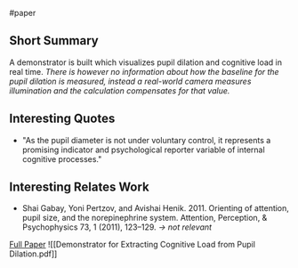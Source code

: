 #paper 

## Short Summary ##
A demonstrator is built which visualizes pupil dilation and cognitive load in real time. *There is however no information about how the baseline for the pupil dilation is measured, instead a real-world camera measures illumination and the calculation compensates for that value.*

## Interesting Quotes ##
- "As the pupil diameter is not under voluntary control, it represents a promising indicator and psychological reporter variable of internal cognitive processes."

## Interesting Relates Work ##
- Shai Gabay, Yoni Pertzov, and Avishai Henik. 2011. Orienting of attention, pupil size, and the norepinephrine system. Attention, Perception, & Psychophysics 73, 1 (2011), 123–129.
  *-> not relevant*

[Full Paper](https://dl.acm.org/doi/10.1145/2968219.2968550) ![[Demonstrator for Extracting Cognitive Load from Pupil Dilation.pdf]]